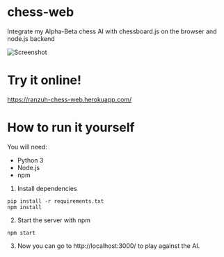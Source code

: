 # chess-web
Integrate my Alpha-Beta chess AI with chessboard.js on the browser and node.js backend

![Screenshot](https://user-images.githubusercontent.com/13645811/60029405-c3323e00-96a9-11e9-9128-141048ffc9d5.png)

# Try it online!

https://ranzuh-chess-web.herokuapp.com/

# How to run it yourself

You will need:
* Python 3
* Node.js
* npm

1) Install dependencies
```
pip install -r requirements.txt
npm install
```
2) Start the server with npm
```
npm start
```

3) Now you can go to http://localhost:3000/ to play against the AI.
